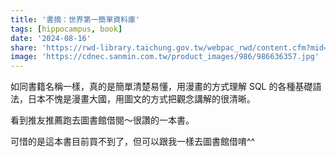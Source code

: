 ```yaml
---
title: '書摘：世界第一簡單資料庫'
tags: [hippocampus, book]
date: '2024-08-16'
share: 'https://rwd-library.taichung.gov.tw/webpac_rwd/content.cfm?mid=2177380&m=ss&k0=%E4%B8%96%E7%95%8C%E7%AC%AC%E4%B8%80%E7%B0%A1%E5%96%AE%E8%B3%87%E6%96%99%E5%BA%AB&t0=k&c0=and&fieldname=undefined&list_num=10&current_page=1&mt=&at=&sj=&py=&pr=&it=&lr=&lg=&si='
image: 'https://cdnec.sanmin.com.tw/product_images/986/986636357.jpg'
---
```


如同書籍名稱一樣，真的是簡單清楚易懂，用漫畫的方式理解 SQL 的各種基礎語法，日本不愧是漫畫大國，用圖文的方式把觀念講解的很清晰。

看到推友推薦跑去圖書館借閱～很讚的一本書。

可惜的是這本書目前買不到了，但可以跟我一樣去圖書館借唷^^

